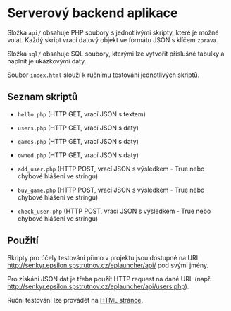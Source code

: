 # Serverový backend aplikace

Složka `api/` obsahuje PHP soubory s jednotlivými skripty, které je možné volat. Každý skript vrací datový objekt ve formátu JSON s klíčem `zprava`.

Složka `sql/` obsahuje SQL soubory, kterými lze vytvořit příslušné tabulky a naplnit je ukázkovými daty.

Soubor `index.html` slouží k ručnímu testování jednotlivých skriptů.

## Seznam skriptů

* `hello.php` (HTTP GET, vrací JSON s textem)

* `users.php` (HTTP GET, vrací JSON s daty)
* `games.php` (HTTP GET, vrací JSON s daty)
* `owned.php` (HTTP GET, vrací JSON s daty)

* `add_user.php` (HTTP POST, vrací JSON s výsledkem - True nebo chybové hlášení ve stringu)
* `buy_game.php` (HTTP POST, vrací JSON s výsledkem - True nebo chybové hlášení ve stringu)
* `check_user.php` (HTTP POST, vrací JSON s výsledkem - True nebo chybové hlášení ve stringu)

## Použití

Skripty  pro účely testování přímo v projektu jsou dostupné na URL http://senkyr.epsilon.spstrutnov.cz/eplauncher/api/ pod svými jmény.

Pro získání JSON dat je třeba použít HTTP request na dané URL (např. http://senkyr.epsilon.spstrutnov.cz/eplauncher/api/users.php).

Ruční testování lze provádět na [HTML stránce](http://senkyr.epsilon.spstrutnov.cz/eplauncher/index.html).
